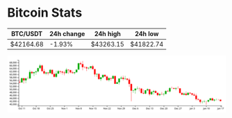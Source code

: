 # Bitcoin Stats

BTC/USDT|24h change|24h high|24h low|
|---|---|---|---|
|$42164.68|-1.93%|$43263.15|$41822.74|

<img src="./chart.svg">
